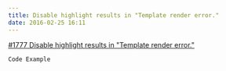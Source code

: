 ```yaml
---
title: Disable highlight results in "Template render error."
date: 2016-02-25 16:11
---
```


[#1777 Disable highlight results in "Template render error."](https://github.com/hexojs/hexo/issues/1777)

```
Code Example
```


